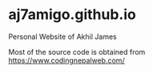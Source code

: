 # aj7amigo.github.io
Personal Website of Akhil James

Most of the source code is obtained from https://www.codingnepalweb.com/
